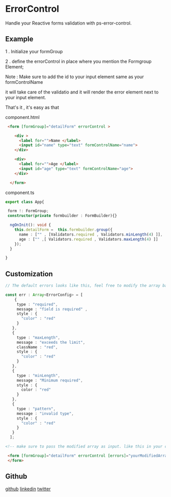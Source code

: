 # ErrorControl

Handle your Reactive forms validation with ps-error-control.

## Example

1 . Initialize your formGroup

2 . define the errorControl in place where you mention the Formgroup Element;

Note : Make sure to add the id to your input element same as your formControlName

it will take care of the validatio and it will render the error element next to your input element.

That's it , it's easy as that


component.html 

````html
 <form [formGroup]="detailForm" errorControl >

    <div >
      <label for="">Name </label>
      <input id="name" type="text" formControlName="name">
    </div> 

    <div>
      <label for="">Age </label>
      <input id="age" type="text" formControlName="age">
    </div> 

  </form>

````

component.ts 

````ts
export class App{

 form !: FormGroup;
 constructor(private formbuilder : FormBuilder){}

  ngOnInit(): void {
    this.detailForm =  this.formbuilder.group({
      name : ["" , [Validators.required , Validators.minLength(4) ]], 
      age : ["" ,[ Validators.required , Validators.maxLength(4) ]]
    });
  }

}

```` 


## Customization 


````ts
// The default errors looks like this, feel free to modify the array based on your needs. 

const err : Array<ErrorConfig> = [
    {
     type : "required",
     message : "field is required" , 
     style : {
       "color" : "red"
     }
   },
   {
     type : "maxLength",
     message : "exceeds the limit",
     className : "red",
     style : {
       "color" : "red"
     }
   },
   {
     type : "minLength",
     message : "Minimum required",
     style : {
       color : "red"
     }
   },
   {
     type : "pattern",
     message : "invalid type",
     style : {
       "color" : "red"
     }
   }
  ];

````
 

````html 
<!-- make sure to pass the modified array as input. like this in your component -->

 <form [formGroup]="detailForm" errorControl [errors]="yourModifiedArray">
 </form>

````

## Github
[github](https://github.com/Prasannajaga/error-form-control.git)  [linkedin](https://www.linkedin.com/in/prasanna-jaga-46227b260/)   [twitter](https://twitter.com/jaga_prasanna)
